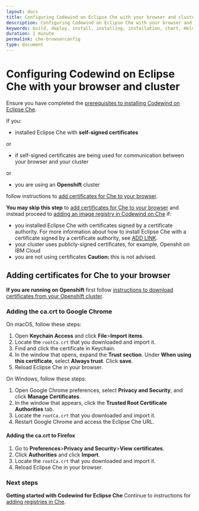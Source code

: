 ```yaml
---
layout: docs
title: Configuring Codewind on Eclipse Che with your browser and cluster
description: Configuring Codewind on Eclipse Che with your browser and cluster
keywords: build, deploy, install, installing, installation, chart, Helm, develop, cloud, public cloud, services, command line, cli, command, start, stop, update, open, delete, options, operation, devops, OpenShift, OKD
duration: 1 minute
permalink: che-browserconfig
type: document
---
```

# Configuring Codewind on Eclipse Che with your browser and cluster

Ensure you have completed the [prerequisites to installing Codewind on Eclipse Che](./che-installinfo.html#prerequisites).

If you:
- installed Eclipse Che with **self-signed certificates**

or

- if self-signed certificates are being used for communication between your browser and your cluster

or

- you are using an **Openshift** cluster

follow instructions to [add certificates for Che to your browser](./che-browserconfig.html#adding-certificates-for-che-to-your-browser). 



**You may skip this step** to [add certificates for Che to your browser](./che-browserconfig.html#adding-certificates-for-che-to-your-browser) and instead proceed to [adding an image registry in Codewind on Che](./che-setupregistries.html) if:

- you installed Eclipse Che with certificates signed by a certificate authority. For more information about how to install Eclipse Che with a certificate signed by a certificate authority, see [ADD LINK](./). 
- your cluster uses publicly-signed certificates, for example, Openshit on IBM Cloud
- you are not using certificates **Caution:** this is not advised.

## Adding certificates for Che to your browser

**If you are running on Openshift** first follow [instructions to download certificates from your Openshift cluster](./che-openshift-certs.html).

### Adding the ca.crt to Google Chrome

On macOS, follow these steps:

1. Open **Keychain Access** and click **File**>**Import items**.
2. Locate the `rootCa.crt` that you downloaded and import it.
3. Find and click the certificate in Keychain.
4. In the window that opens, expand the **Trust section**. Under **When using this certificate**, select **Always trust**. Click **save**.
5. Reload Eclipse Che in your browser.

On Windows, follow these steps:

1. Open Google Chrome preferences, select **Privacy and Security**, and click **Manage Certificates**.
2. In the window that appears, click the **Trusted Root Certificate Authorities** tab.
3. Locate the `rootCa.crt` that you downloaded and import it.
4. Restart Google Chrome and access the Eclipse Che URL.

#### Adding the ca.crt to Firefox

1. Go to **Preferences**>**Privacy and Security**>**View certificates**.
2. Click **Authorities** and click **Import**.
3. Locate the `rootCa.crt` that you downloaded and import it.
4. Reload Eclipse Che in your browser.


### Next steps

**Getting started with Codewind for Eclipse Che**
Continue to instructions for [adding registries in Che](./che-setupregistries.html).
